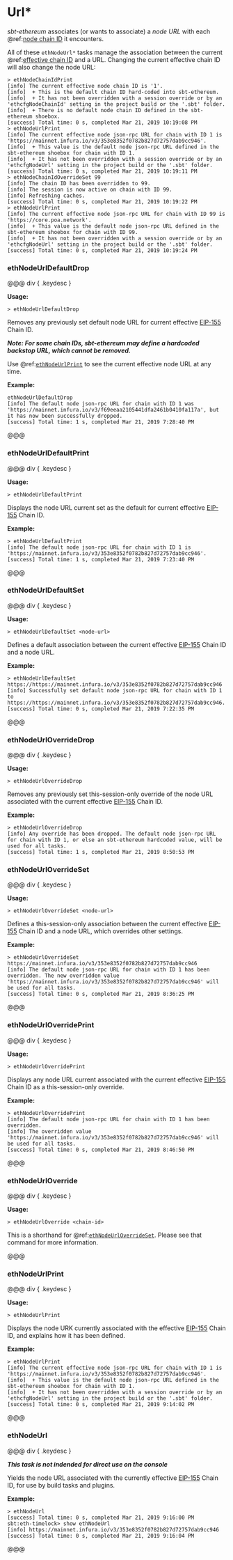 # Url*

_sbt-ethereum_ associates (or wants to associate) a _node URL_ with each @ref:[node chain ID](#chain_id.md)
it encounters.

All of these `ethNodeUrl*` tasks manage the association between the current @ref:[effective chain ID](chain_id.md#ethnodechainidprint)
and a URL. Changing the current effective chain ID will also change the node URL:

```
> ethNodeChainIdPrint
[info] The current effective node chain ID is '1'.
[info]  + This is the default chain ID hard-coded into sbt-ethereum. 
[info]  + It has not been overridden with a session override or by an 'ethcfgNodeChainId' setting in the project build or the '.sbt' folder. 
[info]  + There is no default node chain ID defined in the sbt-ethereum shoebox.
[success] Total time: 0 s, completed Mar 21, 2019 10:19:08 PM
> ethNodeUrlPrint
[info] The current effective node json-rpc URL for chain with ID 1 is 'https://mainnet.infura.io/v3/353e8352f0782b827d72757dab9cc946'.
[info]  + This value is the default node json-rpc URL defined in the sbt-ethereum shoebox for chain with ID 1. 
[info]  + It has not been overridden with a session override or by an 'ethcfgNodeUrl' setting in the project build or the '.sbt' folder.
[success] Total time: 0 s, completed Mar 21, 2019 10:19:11 PM
> ethNodeChainIdOverrideSet 99
[info] The chain ID has been overridden to 99.
[info] The session is now active on chain with ID 99.
[info] Refreshing caches.
[success] Total time: 0 s, completed Mar 21, 2019 10:19:22 PM
> ethNodeUrlPrint
[info] The current effective node json-rpc URL for chain with ID 99 is 'https://core.poa.network'.
[info]  + This value is the default node json-rpc URL defined in the sbt-ethereum shoebox for chain with ID 99. 
[info]  + It has not been overridden with a session override or by an 'ethcfgNodeUrl' setting in the project build or the '.sbt' folder.
[success] Total time: 0 s, completed Mar 21, 2019 10:19:24 PM
```

### ethNodeUrlDefaultDrop

@@@ div { .keydesc }

**Usage:**
```
> ethNodeUrlDefaultDrop
```
Removes any previously set default node URL for current effective [EIP-155](https://github.com/ethereum/EIPs/blob/master/EIPS/eip-155.md) Chain ID.

_**Note: For some chain IDs, _sbt-ethereum_ may define a hardcoded backstop URL, which cannot be removed.**_

Use @ref:[`ethNodeUrlPrint`](#ethnodeurlprint) to see the current effective node URL at any time.

**Example:**
```
ethNodeUrlDefaultDrop
[info] The default node json-rpc URL for chain with ID 1 was 'https://mainnet.infura.io/v3/f69eeaa2105441dfa2461b0410fa117a', but it has now been successfully dropped.
[success] Total time: 1 s, completed Mar 21, 2019 7:28:40 PM
```

@@@

### ethNodeUrlDefaultPrint

@@@ div { .keydesc }

**Usage:**
```
> ethNodeUrlDefaultPrint
```
Displays the node URL current set as the default for current effective [EIP-155](https://github.com/ethereum/EIPs/blob/master/EIPS/eip-155.md) Chain ID.

**Example:**
```
> ethNodeUrlDefaultPrint
[info] The default node json-rpc URL for chain with ID 1 is 'https://mainnet.infura.io/v3/353e8352f0782b827d72757dab9cc946'.
[success] Total time: 1 s, completed Mar 21, 2019 7:23:40 PM
```

@@@

### ethNodeUrlDefaultSet

@@@ div { .keydesc }

**Usage:**
```
> ethNodeUrlDefaultSet <node-url>
```
Defines a default association between the current effective [EIP-155](https://github.com/ethereum/EIPs/blob/master/EIPS/eip-155.md) Chain ID and a node URL.

**Example:**
```
> ethNodeUrlDefaultSet https://https://mainnet.infura.io/v3/353e8352f0782b827d72757dab9cc946
[info] Successfully set default node json-rpc URL for chain with ID 1 to https://https://mainnet.infura.io/v3/353e8352f0782b827d72757dab9cc946.
[success] Total time: 0 s, completed Mar 21, 2019 7:22:35 PM
```

@@@


### ethNodeUrlOverrideDrop


@@@ div { .keydesc }

**Usage:**
```
> ethNodeUrlOverrideDrop
```
Removes any previously set this-session-only override of the node URL associated with the current effective [EIP-155](https://github.com/ethereum/EIPs/blob/master/EIPS/eip-155.md) Chain ID.

**Example:**
```
> ethNodeUrlOverrideDrop
[info] Any override has been dropped. The default node json-rpc URL for chain with ID 1, or else an sbt-ethereum hardcoded value, will be used for all tasks.
[success] Total time: 1 s, completed Mar 21, 2019 8:50:53 PM
```

### ethNodeUrlOverrideSet

@@@ div { .keydesc }

**Usage:**
```
> ethNodeUrlOverrideSet <node-url>
```
Defines a this-session-only association between the current effective [EIP-155](https://github.com/ethereum/EIPs/blob/master/EIPS/eip-155.md) Chain ID and a node URL, which overrides other settings.

**Example:**
```
> ethNodeUrlOverrideSet https://mainnet.infura.io/v3/353e8352f0782b827d72757dab9cc946
[info] The default node json-rpc URL for chain with ID 1 has been overridden. The new overridden value 'https://mainnet.infura.io/v3/353e8352f0782b827d72757dab9cc946' will be used for all tasks.
[success] Total time: 0 s, completed Mar 21, 2019 8:36:25 PM
```

@@@

### ethNodeUrlOverridePrint

@@@ div { .keydesc }

**Usage:**
```
> ethNodeUrlOverridePrint
```
Displays any node URL current associated with the current effective [EIP-155](https://github.com/ethereum/EIPs/blob/master/EIPS/eip-155.md) Chain ID as a this-session-only override.

**Example:**
```
> ethNodeUrlOverridePrint
[info] The default node json-rpc URL for chain with ID 1 has been overridden.
[info] The overridden value 'https://mainnet.infura.io/v3/353e8352f0782b827d72757dab9cc946' will be used for all tasks.
[success] Total time: 0 s, completed Mar 21, 2019 8:46:50 PM
```

@@@

### ethNodeUrlOverride

@@@ div { .keydesc }

**Usage:**
```
> ethNodeUrlOverride <chain-id>
```
This is a shorthand for @ref:[`ethNodeUrlOverrideSet`](#ethnodeurloverrideset). Please see that command for more information.

@@@

### ethNodeUrlPrint

@@@ div { .keydesc }

**Usage:**
```
> ethNodeUrlPrint
```

Displays the node URK currently associated with the effective [EIP-155](https://github.com/ethereum/EIPs/blob/master/EIPS/eip-155.md) Chain ID, and explains how it has been defined.

**Example:**
```
> ethNodeUrlPrint
[info] The current effective node json-rpc URL for chain with ID 1 is 'https://mainnet.infura.io/v3/353e8352f0782b827d72757dab9cc946'.
[info]  + This value is the default node json-rpc URL defined in the sbt-ethereum shoebox for chain with ID 1. 
[info]  + It has not been overridden with a session override or by an 'ethcfgNodeUrl' setting in the project build or the '.sbt' folder.
[success] Total time: 0 s, completed Mar 21, 2019 9:14:02 PM
```

@@@

### ethNodeUrl

@@@ div { .keydesc }

_**This task is not indended for direct use on the console**_

Yields the node URL associated with the currently effective [EIP-155](https://github.com/ethereum/EIPs/blob/master/EIPS/eip-155.md) Chain ID, for use by build tasks and
plugins.

**Example:**
```
> ethNodeUrl
[success] Total time: 0 s, completed Mar 21, 2019 9:16:00 PM
sbt:eth-timelock> show ethNodeUrl
[info] https://mainnet.infura.io/v3/353e8352f0782b827d72757dab9cc946
[success] Total time: 0 s, completed Mar 21, 2019 9:16:04 PM
```

@@@
